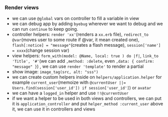 
### Render views

- we can use `@global` vars on controller to fill a variable in view
- we can debug app by adding `byebug` wherever we want to debug and we can run `continue` to keep going.
- controller helpers: `render 'xx'`(renders a `xx.erb` file), `redirect_to @var`(moves user to some route if @var, it mean created one), `flash[:notice] = "message"`(creates a flash message), `session['name'] = xxxx`(change session var)
- view helpers: `form_with(model: @Name, local: true ) do |f|`, `link_to 'Title', '#'`(we can add `,method: :delete`, even `,data: { confirm: "message" }`) , we can use `render 'template'` to render a partial
- show image: `image_tag(src, alt: "sss")`
- we can create custom helpers inside on `helpers/application.helper` for example `current_user`(memoize with `@currentUser ||= Users.find(session['user_id']) if session['user_id']`) or `avatar`
- we can have a `logged_in` helper and use `!!@currentUser`
- if we want a helper to be used in both views and controllers, we can put it is `application_controller` and put `helper_method :current_user` above it, we can use it in controllers and views
